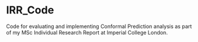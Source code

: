 # IRR_Code
Code for evaluating and implementing Conformal Prediction analysis as part of my MSc Individual Research Report at Imperial College London.
